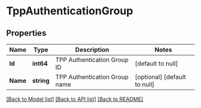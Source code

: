 # TppAuthenticationGroup

## Properties
Name | Type | Description | Notes
------------ | ------------- | ------------- | -------------
**Id** | **int64** | TPP Authentication Group ID | [default to null]
**Name** | **string** | TPP Authentication Group name | [optional] [default to null]

[[Back to Model list]](../README.md#documentation-for-models) [[Back to API list]](../README.md#documentation-for-api-endpoints) [[Back to README]](../README.md)


